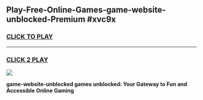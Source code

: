 
## Play-Free-Online-Games-game-website-unblocked-Premium #xvc9x
<h3>
<a href="https://premium.freeplayer.one?title=game-website-unblocked&ref=8M">CLICK TO PLAY</a></h3>
<hr>

<h3>
<a href="https://premium.freeplayer.one?title=game-website-unblocked&ref=8M">CLICK 2 PLAY</a>
  
</h3>

<a href="https://premium.freeplayer.one?title=game-website-unblocked&ref=8M"><img src="https://clearcache.store/games.png"></a>


**game-website-unblocked games unblocked: Your Gateway to Fun and Accessible Online Gaming**
